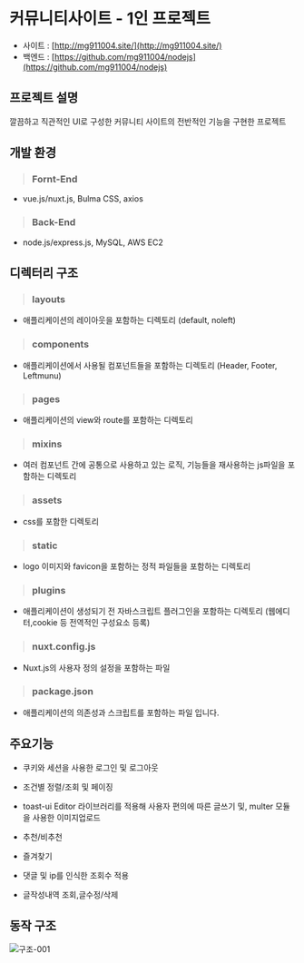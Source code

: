 # 커뮤니티사이트  - 1인 프로젝트
* 사이트 : [http://mg911004.site/](http://mg911004.site/)
* 백엔드 : [https://github.com/mg911004/nodejs](https://github.com/mg911004/nodejs)  

## 프로젝트 설명
  깔끔하고 직관적인 UI로 구성한 커뮤니티 사이트의 전반적인 기능을 구현한 프로젝트
 
## 개발 환경
> ### Fornt-End
  * vue.js/nuxt.js, Bulma CSS, axios

> ### Back-End 
  * node.js/express.js, MySQL, AWS EC2
        
## 디렉터리 구조
> ### layouts
  * 애플리케이션의 레이아웃을 포함하는 디렉토리 (default, noleft) 

> ### components   
  * 애플리케이션에서 사용될 컴포넌트들을 포함하는 디렉토리 (Header, Footer, Leftmunu)

> ### pages  
  * 애플리케이션의 view와 route를 포함하는 디렉토리

> ### mixins  
  * 여러 컴포넌트 간에 공통으로 사용하고 있는 로직, 기능들을 재사용하는 js파일을 포함하는 디렉토리

> ### assets  
  * css를 포함한 디렉토리

> ### static  
  * logo 이미지와 favicon을 포함하는 정적 파일들을 포함하는 디렉토리

> ### plugins  
  * 애플리케이션이 생성되기 전 자바스크립트 플러그인을 포함하는 디렉토리 (웹에디터,cookie 등 전역적인 구성요소 등록)

> ### nuxt.config.js  
  * Nuxt.js의 사용자 정의 설정을 포함하는 파일

> ### package.json  
  * 애플리케이션의 의존성과 스크립트를 포함하는 파일 입니다.
 
     
## 주요기능
  * 쿠키와 세션을 사용한 로그인 및 로그아웃
    
  * 조건별 정렬/조회 및 페이징

  * toast-ui Editor 라이브러리를 적용해 사용자 편의에 따른 글쓰기 및, multer 모듈을 사용한 이미지업로드
    
  * 추천/비추천
    
  * 즐겨찾기
    
  * 댓글 및 ip를 인식한 조회수 적용 
    
  * 글작성내역 조회,글수정/삭제 

## 동작 구조

![구조-001](https://user-images.githubusercontent.com/87694251/152490865-350db763-90da-4739-9416-dd2c4de24066.jpg)


